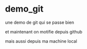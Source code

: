# demo_git
une demo de git qui se passe bien 

et maintenant on motifie depuis github

mais aussi depuis ma machine local
